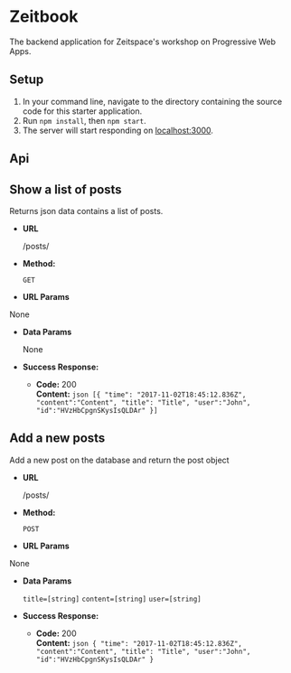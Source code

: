 # Zeitbook

The backend application for Zeitspace's workshop on Progressive Web Apps.

## Setup

1. In your command line, navigate to the directory containing the source code for this starter application.
1. Run `npm install`, then `npm start`.
1. The server will start responding on [localhost:3000](localhost:3000).

## Api

**Show a list of posts**
----
  Returns json data contains a list of posts.

* **URL**

  /posts/

* **Method:**

  `GET`

*  **URL Params**

  None

* **Data Params**

	None

* **Success Response:**

  * **Code:** 200 <br />
    **Content:**
		```json
			[{
				"time": "2017-11-02T18:45:12.836Z",
				"content":"Content",
				"title": "Title",
				"user":"John",
				"id":"HVzHbCpgnSKysIsQLDAr"
			}]
		```

**Add a new posts**
----
  Add a new post on the database and return the post object

* **URL**

  /posts/

* **Method:**

  `POST`

*  **URL Params**

  None

* **Data Params**

	`title=[string]`
	`content=[string]`
	`user=[string]`

* **Success Response:**

  * **Code:** 200 <br />
    **Content:**
		```json
			{
				"time": "2017-11-02T18:45:12.836Z",
				"content":"Content",
				"title": "Title",
				"user":"John",
				"id":"HVzHbCpgnSKysIsQLDAr"
			}
		```
